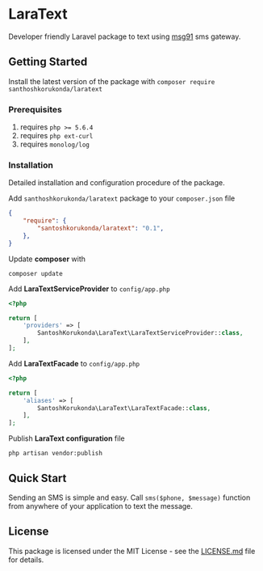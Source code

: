 # LaraText

Developer friendly Laravel package to text using [msg91](https://msg91.com/) sms gateway.

## Getting Started

Install the latest version of the package with ``composer require santhoshkorukonda/laratext``

### Prerequisites

1. requires ``php >= 5.6.4``
2. requires ``php ext-curl``
3. requires ``monolog/log``

### Installation

Detailed installation and configuration procedure of the package.

Add ``santhoshkorukonda/laratext`` package to your ``composer.json`` file

```json
{
    "require": {
        "santoshkorukonda/laratext": "0.1",
    },
}
```

Update **composer** with

```composer update```

Add **LaraTextServiceProvider** to ``config/app.php``

```php
<?php

return [
    'providers' => [
        SantoshKorukonda\LaraText\LaraTextServiceProvider::class,
    ],
];
```

Add **LaraTextFacade** to ``config/app.php``

```php
<?php

return [
    'aliases' => [
        SantoshKorukonda\LaraText\LaraTextFacade::class,
    ],
];
```

Publish **LaraText configuration** file

``php artisan vendor:publish``

## Quick Start

Sending an SMS is simple and easy. Call ``sms($phone, $message)`` function from anywhere of your application to text the message.

## License

This package is licensed under the MIT License - see the [LICENSE.md](LICENSE.md) file for details.
